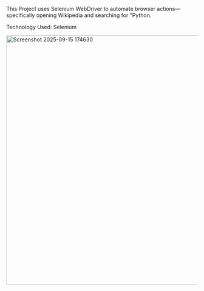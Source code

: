 This Project uses Selenium WebDriver to automate browser actions—specifically opening Wikipedia and searching for "Python.

Technology Used: Selenium

<img width="748" height="656" alt="Screenshot 2025-09-15 174630" src="https://github.com/user-attachments/assets/e3678e6b-13f9-42eb-ba93-08326b13da94" />
